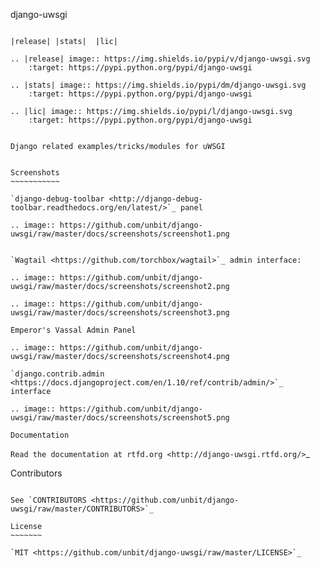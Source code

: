 django-uwsgi
~~~~~~~~~~~~

|release| |stats|  |lic|

.. |release| image:: https://img.shields.io/pypi/v/django-uwsgi.svg
    :target: https://pypi.python.org/pypi/django-uwsgi

.. |stats| image:: https://img.shields.io/pypi/dm/django-uwsgi.svg
    :target: https://pypi.python.org/pypi/django-uwsgi

.. |lic| image:: https://img.shields.io/pypi/l/django-uwsgi.svg
    :target: https://pypi.python.org/pypi/django-uwsgi


Django related examples/tricks/modules for uWSGI


Screenshots
~~~~~~~~~~~

`django-debug-toolbar <http://django-debug-toolbar.readthedocs.org/en/latest/>`_ panel

.. image:: https://github.com/unbit/django-uwsgi/raw/master/docs/screenshots/screenshot1.png


`Wagtail <https://github.com/torchbox/wagtail>`_ admin interface:

.. image:: https://github.com/unbit/django-uwsgi/raw/master/docs/screenshots/screenshot2.png

.. image:: https://github.com/unbit/django-uwsgi/raw/master/docs/screenshots/screenshot3.png

Emperor's Vassal Admin Panel

.. image:: https://github.com/unbit/django-uwsgi/raw/master/docs/screenshots/screenshot4.png

`django.contrib.admin <https://docs.djangoproject.com/en/1.10/ref/contrib/admin/>`_ interface

.. image:: https://github.com/unbit/django-uwsgi/raw/master/docs/screenshots/screenshot5.png

Documentation
~~~~~~~~~~~~~

`Read the documentation at rtfd.org <http://django-uwsgi.rtfd.org/>`_

Contributors
~~~~~~~~~~~~

See `CONTRIBUTORS <https://github.com/unbit/django-uwsgi/raw/master/CONTRIBUTORS>`_

License
~~~~~~~

`MIT <https://github.com/unbit/django-uwsgi/raw/master/LICENSE>`_
